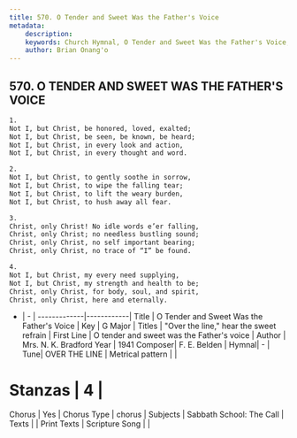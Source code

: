 ```yaml
---
title: 570. O Tender and Sweet Was the Father's Voice
metadata:
    description: 
    keywords: Church Hymnal, O Tender and Sweet Was the Father's Voice, O tender and sweet was the Father&#039;s voice, "Over the line," hear the sweet refrain
    author: Brian Onang'o
---
```



## 570. O TENDER AND SWEET WAS THE FATHER'S VOICE

```txt
1.
Not I, but Christ, be honored, loved, exalted;
Not I, but Christ, be seen, be known, be heard;
Not I, but Christ, in every look and action,
Not I, but Christ, in every thought and word.

2.
Not I, but Christ, to gently soothe in sorrow,
Not I, but Christ, to wipe the falling tear;
Not I, but Christ, to lift the weary burden,
Not I, but Christ, to hush away all fear.

3.
Christ, only Christ! No idle words e’er falling,
Christ, only Christ; no needless bustling sound;
Christ, only Christ, no self important bearing;
Christ, only Christ, no trace of “I” be found.

4.
Not I, but Christ, my every need supplying,
Not I, but Christ, my strength and health to be;
Christ, only Christ, for body, soul, and spirit,
Christ, only Christ, here and eternally.
```

- |   -  |
-------------|------------|
Title | O Tender and Sweet Was the Father's Voice |
Key | G Major |
Titles | "Over the line," hear the sweet refrain |
First Line | O tender and sweet was the Father&#039;s voice |
Author | Mrs. N. K. Bradford
Year | 1941
Composer| F. E. Belden |
Hymnal|  - |
Tune| OVER THE LINE |
Metrical pattern | |
# Stanzas | 4 |
Chorus | Yes |
Chorus Type | chorus |
Subjects | Sabbath School: The Call |
Texts |  |
Print Texts | 
Scripture Song |  |
  
